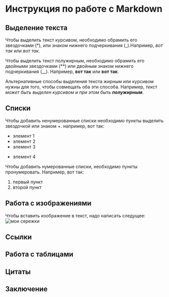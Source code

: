 # Инструкция по работе с Markdown

## Выделение текста

Чтобы выделить текст курсивом, необходимо обрамить его звездочками (*), или знаком нижнего подчеркивания (_).Например, *вот так* или _вот так_.

Чтобы  выделить текст полужирным, необходимо обрамить его двойными звездочками (**) или двойным знаком нижнего подчеркивания (__). Например, **вот так** или __вот так__.

Альтернативные способы выделения текста жирным или курсивом нужны для того, чтобы совмещать оба эти способа. Например, _текст может быть выделен курсивом и при этом быть **полужирным**_.

## Списки

Чтобы добавить ненумерованные списки необходимо пункты выделить звездочкой или знаком +. 
например, вот так:
* элемент 1
* элемент 2
* элемент 3
+ элемент 4

Чтобы добавить нумерованные списки, необходимо пункты пронумеровать. Например, вот так:

1. первый пункт
2. второй пункт

## Работа с изображениями

Чтобы вставить изображение в текст, надо написать следущее: ![мои сережки](серьги.jpg)

## Ссылки

## Работа с таблицами

## Цитаты

## Заключение